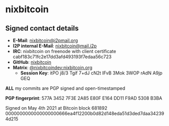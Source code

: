 # nixbitcoin

## Signed contact details

* **E-Mail**: [nixbitcoin@i2pmail.org](mailto:nixbitcoin@i2pmail.org)
* **I2P internal E-Mail**: [nixbitcoin@mail.i2p](mailto:nixbitcoin@mail.i2p)
* **IRC**: nixbitcoin on freenode with client certificate cabf183c71fc2e17dd3afd493193f7edaa56c723
* **GitHub**: [nixbitcoin](https://github.com/nixbitcoin)
* **Matrix**: [@nixbitcoindev:nixbitcoin.org](https://matrix.to/#/@nixbitcoindev:nixbitcoin.org)
  * **Session Key**: itPO j8/3 Tgif 7+dJ cN2t IFvB 3Mok 3WOP rAdN A9jp GEQ

**ALL** my commits are PGP signed and open-timestamped

**PGP fingerprint**: 577A 3452 7F3E 2A85 E80F E164 DD11 F9AD 5308 B3BA

Signed on May 4th 2021 at Bitcoin block 681892
0000000000000000000666ea4f12200b0d82d148eda51d3ded7daa342394d215
